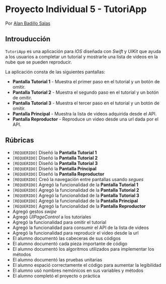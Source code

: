 # Proyecto Individual 5 - TutoriApp

Por [Alan Badillo Salas](https://www.nomadacode.com)

## Introuducción

`TutoriApp` es una aplicación para *IOS* diseñada con *Swift* y *UIKit* que ayuda a los usuarios a completar un tutorial y mostrarle una lista de videos en la nube que se pueden reproducir.

La aplicación consta de las siguientes pantallas:

* **Pantalla Tutorial 1** - Muestra el primer paso en el tutorial y un botón de omitir.
* **Pantalla Tutorial 2** - Muestra el segundo paso en el tutorial y un botón de omitir.
* **Pantalla Tutorial 3** - Muestra el tercer paso en el tutorial y un botón de omitir.
* **Pantalla Principal** - Muestra la lista de videos adquirida desde el API.
* **Pantalla Reproductor** - Reproduce un video desde una url dada por el API.

## Rúbricas

* `[REQUERIDO]` Diseñó la **Pantalla Tutorial 1**
* `[REQUERIDO]` Diseñó la **Pantalla Tutorial 2**
* `[REQUERIDO]` Diseñó la **Pantalla Tutorial 3**
* `[REQUERIDO]` Diseñó la **Pantalla Principal**
* `[REQUERIDO]` Diseñó la **Pantalla Reproductor**
* `[REQUERIDO]` Creó la navegación entre pantallas usando *segues*
* `[REQUERIDO]` Agregó la funcionalidad de la **Pantalla Tutorial 1**
* `[REQUERIDO]` Agregó la funcionalidad de la **Pantalla Tutorial 2**
* `[REQUERIDO]` Agregó la funcionalidad de la **Pantalla Tutorial 3**
* `[REQUERIDO]` Agregó la funcionalidad de la **Pantalla Principal**
* `[REQUERIDO]` Agregó la funcionalidad de la **Pantalla Reproductor**
* Agregó gestos *swipe*
* Agregó *UIPageControl* a los tutoriales
* Agregó la funcionalidad para omitir el tutorial
* Agregó la funcionalidad para consumir el API de la lista de videos
* Agregó la funcionalidad para reproducir el video desde la url
* El alumno documentó las cabeceras de sus códigos
* El alumno documentó cada pieza importante de código
* El alumno documentó los algoritmos utilizados para implementar los métodos
* El alumno documentó las pruebas unitarias
* El alumno espació correctamente el código para aumentar la legibilidad
* El alumno usó nombres nemónicos en sus variables y métodos
* El alumno completó el proyecto o práctica